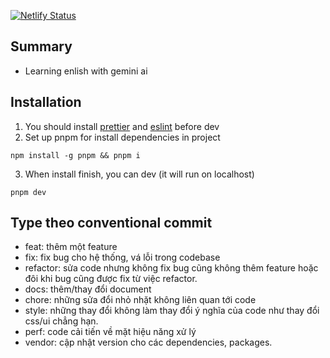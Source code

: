 [![Netlify Status](https://api.netlify.com/api/v1/badges/ab6f60ba-bc55-46f5-80a9-129d8b61773f/deploy-status)](https://conversebot.netlify.app)
## Summary
- Learning enlish with gemini ai
## Installation
1. You should install [prettier](https://marketplace.visualstudio.com/items?itemName=esbenp.prettier-vscode) and [eslint](https://marketplace.visualstudio.com/items?itemName=dbaeumer.vscode-eslint) before dev 
2. Set up pnpm for install dependencies in project
```
npm install -g pnpm && pnpm i
```
3. When install finish, you can dev (it will run on localhost)
```
pnpm dev 
```
## Type theo conventional commit
- feat: thêm một feature
- fix: fix bug cho hệ thống, vá lỗi trong codebase
- refactor: sửa code nhưng không fix bug cũng không thêm feature hoặc đôi khi bug cũng được fix từ việc refactor.
- docs: thêm/thay đổi document
- chore: những sửa đổi nhỏ nhặt không liên quan tới code
- style: những thay đổi không làm thay đổi ý nghĩa của code như thay đổi css/ui chẳng hạn.
- perf: code cải tiến về mặt hiệu năng xử lý
- vendor: cập nhật version cho các dependencies, packages.
